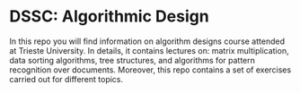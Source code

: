 # DSSC: Algorithmic Design
In this repo you will find information on algorithm designs course attended at Trieste University. In details, it contains lectures on: matrix multiplication, data sorting algorithms, tree structures, and algorithms for pattern recognition over documents. Moreover, this repo contains a set of exercises carried out for different topics.
